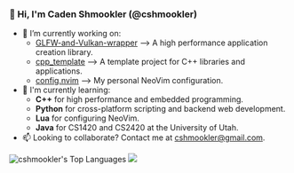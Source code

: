 ### 👋  Hi, I'm Caden Shmookler (@cshmookler)

- 🔭 I’m currently working on:
    - [GLFW-and-Vulkan-wrapper](https://github.com/cshmookler/GLFW-and-Vulkan-wrapper) --> A high performance application creation library.
    - [cpp_template](https://github.com/cshmookler/cpp_template) --> A template project for C++ libraries and applications.
    - [config.nvim](https://github.com/cshmookler/config.nvim) --> My personal NeoVim configuration.
- 🌱 I'm currently learning:
    - **C++** for high performance and embedded programming.
    - **Python** for cross-platform scripting and backend web development.
    - **Lua** for configuring NeoVim.
    - **Java** for CS1420 and CS2420 at the University of Utah.
- 📫 Looking to collaborate? Contact me at cshmookler@gmail.com.

![cshmookler's Top Languages](https://github-readme-stats.vercel.app/api/top-langs/?username=cshmookler&show_icons=true&langs_count=10&layout=compact&hide_border=true&bg_color=00000000&text_color=3498db)
<picture>
    <source media="(prefers-color-scheme: dark)" srcset="https://github-readme-streak-stats.herokuapp.com/?user=cshmookler&hide_border=true&theme=dark" />
    <img src="https://github-readme-streak-stats.herokuapp.com/?user=cshmookler&hide_border=true&theme=default" />
</picture>
